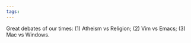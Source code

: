 ```yaml
---
tags: 
---
```


Great debates of our times: (1) Atheism vs Religion; (2) Vim vs Emacs; (3) Mac vs Windows.
